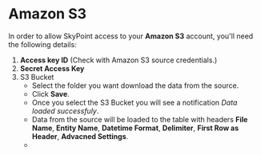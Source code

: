 # Amazon S3
In order to allow SkyPoint access to your **Amazon S3** account, you'll need the following details:
1. **Access key ID** (Check with Amazon S3 source credentials.)
1. **Secret Access Key**
1. S3 Bucket
    - Select the folder you want download the data from the source.
    - Click **Save**.
    - Once you select the S3 Bucket you will see a notification *Data loaded successfuly*.
    - Data from the source will be loaded to the table with headers **File Name**, **Entity Name**, **Datetime Format**, **Delimiter**, **First Row as Header**, **Advacned Settings**.
    - 
